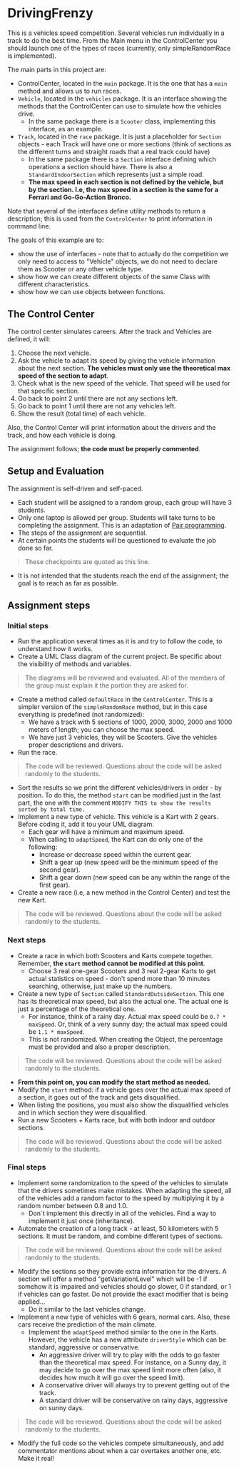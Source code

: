 # DrivingFrenzy

This is a vehicles speed competition. Several vehicles run individually in a track to do the best time. 
From the Main menu in the ControlCenter you should launch one of the types of races (currently, only simpleRandomRace is implemented). 

The main parts in this project are: 
- ControlCenter, located in the ``main`` package. It is the one that has a ``main`` method and allows us to run races.  
- ``Vehicle``, located in the ``vehicles`` package. It is an interface showing the methods that the ControlCenter can use to simulate how the vehicles drive. 
    - In the same package there is a ``Scooter`` class, implementing this interface, as an example. 
- ``Track``, located in the ``race`` package. It is just a placeholder for ``Section`` objects - each Track will have one or more sections (think of sections as the different turns and straight roads that a real track could have)  
    - In the same package there is a ``Section`` interface defining which operations a section should have. There is also a ``StandardIndoorSection`` which represents just a simple road.
    - **The max speed in each section is not defined by the vehicle, but by the section. I.e, the max speed in a section is the same for a Ferrari and Go-Go-Action Bronco.**

Note that several of the interfaces define utility methods to return a description; this is used from the `ControlCenter` to print information in command line.

The goals of this example are to: 
- show the use of interfaces - note that to actually do the competition we only need to access to "Vehicle" objects, we do not need to declare them as Scooter or any other vehicle type. 
- show how we can create different objects of the same Class with different characteristics. 
- show how we can use objects between functions. 


## The Control Center
The control center simulates careers. After the track and Vehicles are defined, it will: 
1. Choose the next vehicle. 
2. Ask the vehicle to adapt its speed by giving the vehicle information about the next section. **The vehicles must only use the theoretical max speed of the section to adapt**.
3. Check what is the new speed of the vehicle. That speed will be used for that specific section. 
4. Go back to point 2 until there are not any sections left. 
5. Go back to point 1 until there are not any vehicles left.
6. Show the result (total time) of each vehicle. 

Also, the Control Center will print information about the drivers and the track, and how each vehicle is doing.

The assignment follows; **the code must be properly commented**. 

## Setup and Evaluation
The assignment is self-driven and self-paced. 
- Each student will be assigned to a random group, each group will have 3 students.
- Only one laptop is allowed per group. Students will take turns to be completing the assignment. This is an adaptation of [Pair programming](https://www.codementor.io/pair-programming).
- The steps of the assignment are sequential.
- At certain points the students will be questioned to evaluate the job done so far.
> These checkpoints are quoted as this line.
- It is not intended that the students reach the end of the assignment; the goal is to reach as far as possible. 

## Assignment steps
### Initial steps

- Run the application several times as it is and try to follow the code, to understand how it works.
- Create a UML Class diagram of the current project. Be specific about the visibility of methods and variables.
> The diagrams will be reviewed and evaluated. All of the members of the group must explain it the portion they are asked for.
- Create a method called ``defaultRace`` in the `ControlCenter`. This is a simpler version of the ``simpleRandomRace`` method, but in this case everything is predefined (not randomized): 
    - We have a track with 5 sections of 1000, 2000, 3000, 2000 and 1000 meters of length; you can choose the max speed.
    - We have just 3 vehicles, they will be Scooters. Give the vehicles proper descriptions and drivers. 
- Run the race.
> The code will be reviewed. Questions about the code will be asked randomly to the students. 
- Sort the results so we print the different vehicles/drivers in order - by position. To do this, the method ``start`` can be modified just in the last part, the one with the comment  ``MODIFY THIS to show the results sorted by total time.`` 
- Implement a new type of vehicle. This vehicle is a Kart with 2 gears. Before coding it, add it tou your UML diagram. 
    - Each gear will have a minimum and maximum speed. 
    - When calling to `adaptSpeed`, the Kart can do only one of the following: 
        - Increase or decrease speed within the current gear. 
        - Shift a gear up (new speed will be the minimum speed of the second gear).
        - Shift a gear down (new speed can be any within the range of the first gear).
- Create a new race (i.e, a new method in the Control Center) and test the new Kart.
> The code will be reviewed. Questions about the code will be asked randomly to the students. 

### Next steps 
- Create a race in which both Scooters and Karts compete together. Remember, **the ``start`` method cannot be modified at this point**.
    - Choose 3 real one-gear Scooters and 3 real 2-gear Karts to get actual statistics on speed - don't spend more than 10 minutes searching, otherwise, just make up the numbers.
- Create a new type of ``Section`` called ``StandardOutsideSection``. This one has its theoretical max speed, but also the actual one. The actual one is just a percentage of the theoretical one. 
    - For instance, think of a rainy day. Actual max speed could be ``0.7 * maxSpeed``. Or, think of a very sunny day; the actual max speed could be ``1.1 * maxSpeed``.
    - This is not randomized. When creating the Object, the percentage must be provided and also a proper description. 
> The code will be reviewed. Questions about the code will be asked randomly to the students.
- **From this point on, you can modify the start method as needed.**
- Modify the ``start`` method: if a vehicle goes over the actual max speed of a section, it goes out of the track and gets disqualified.
- When listing the positions, you must also show the disqualified vehicles and in which section they were disqualified.
- Run a new Scooters + Karts race, but with both indoor and outdoor sections. 
> The code will be reviewed. Questions about the code will be asked randomly to the students. 

### Final steps 
- Implement some randomization to the speed of the vehicles to simulate that the drivers sometimes make mistakes. When adapting the speed, all of the vehicles add a random factor to the speed by multiplying it by a random number between 0.8 and 1.0.
  - Don´t implement this directly in all of the vehicles. Find a way to implement it just once (inheritance). 
- Automate the creation of a long track - at least, 50 kilometers with 5 sections. It must be random, and combine different types of sections.
> The code will be reviewed. Questions about the code will be asked randomly to the students. 
- Modify the sections so they provide extra information for the drivers. A section will offer a method "getVariationLevel" which will be -1 if somehow it is impaired and vehicles should go slower, 0 if standard, or 1 if vehicles can go faster. Do not provide the exact modifier that is being applied... 
  - Do it similar to the last vehicles change. 
- Implement a new type of vehicles with 6 gears, normal cars. Also, these cars receive the prediction of the main climate. 
    - Implement the ``adaptSpeed`` method similar to the one in the Karts. However, the vehicle has a new attribute `driverStyle` which can be standard, aggressive or conservative. 
        - An aggressive driver will try to play with the odds to go faster than the theoretical max speed. For instance, on a Sunny day, it may decide to go over the max speed limit more often (also, it decides how much it will go over the speed limit). 
        - A conservative driver will always try to prevent getting out of the track.    
        - A standard driver will be conservative on rainy days, aggressive on sunny days.
> The code will be reviewed. Questions about the code will be asked randomly to the students.
- Modify the full code so the vehicles compete simultaneously, and add commentator mentions about when a car overtakes another one, etc. Make it real! 
